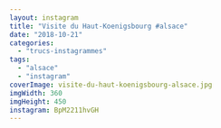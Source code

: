 ```yaml
---
layout: instagram
title: "Visite du Haut-Koenigsbourg #alsace"
date: "2018-10-21"
categories: 
  - "trucs-instagrammes"
tags: 
  - "alsace"
  - "instagram"
coverImage: visite-du-haut-koenigsbourg-alsace.jpg
imgWidth: 360
imgHeight: 450
instagram: BpM2211hvGH
---
```

